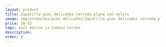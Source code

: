 ```yaml
---
layout: product
title: Zapatilla pies delicados cerrada plana con velcro
image: img/productos/pies delicados/Zapatilla pies delicados cerrada plana con velcro=30-32=azul marino La Cadena verano.webp
price: 30-32
tags: azul marino La Cadena verano
description: 
order: 0
---
```

